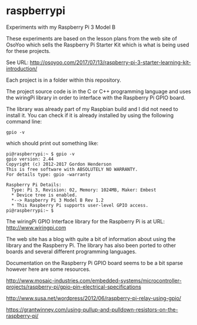 # raspberrypi
Experiments with my Raspberry Pi 3 Model B

These experiments are based on the lesson plans from the web site of
OsoYoo which sells the Raspberry Pi Starter Kit which is what is
being used for these projects.

See URL:
  http://osoyoo.com/2017/07/13/raspberry-pi-3-starter-learning-kit-introduction/ 

Each project is in a folder within this repository.

The project source code is in the C or C++ programming language and uses
the wiringPi library in order to interface with the Raspberry Pi GPIO board.

The library was already part of my Raspbian build and I did not need to
install it. You can check if it is already installed by using the following
command line:

    gpio -v

which should print out something like:

    pi@raspberrypi:~ $ gpio -v
    gpio version: 2.44
    Copyright (c) 2012-2017 Gordon Henderson
    This is free software with ABSOLUTELY NO WARRANTY.
    For details type: gpio -warranty
    
    Raspberry Pi Details:
      Type: Pi 3, Revision: 02, Memory: 1024MB, Maker: Embest 
      * Device tree is enabled.
      *--> Raspberry Pi 3 Model B Rev 1.2
      * This Raspberry Pi supports user-level GPIO access.
    pi@raspberrypi:~ $ 

The wiringPi GPIO Interface library for the Raspberry Pi is at URL:
  http://www.wiringpi.com

The web site has a blog with quite a bit of information about using
the library and the Raspberry Pi. The library has also been ported to
other boards and several different programming languages.

Documentation on the Raspberry Pi GPIO board seems to be a bit sparse however here are some resources.

http://www.mosaic-industries.com/embedded-systems/microcontroller-projects/raspberry-pi/gpio-pin-electrical-specifications

http://www.susa.net/wordpress/2012/06/raspberry-pi-relay-using-gpio/

https://grantwinney.com/using-pullup-and-pulldown-resistors-on-the-raspberry-pi/

